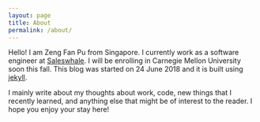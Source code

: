 ```yaml
---
layout: page
title: About
permalink: /about/
---
```

Hello! I am Zeng Fan Pu from Singapore. I currently work as a software engineer at [Saleswhale](https://saleswhale.com). I will be enrolling in Carnegie Mellon University soon this fall. This blog was started on 24 June 2018 and it is built using [jekyll](https://github.com/jekyll/jekyll). 

I mainly write about my thoughts about work, code, new things that I recently learned, and anything else that might be of interest to the reader. I hope you enjoy your stay here!
